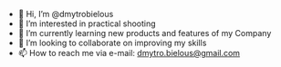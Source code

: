 - 👋 Hi, I’m @dmytrobielous
- 👀 I’m interested in practical shooting
- 🌱 I’m currently learning new products and features of my Company
- 💞️ I’m looking to collaborate on improving my skills 
- 📫 How to reach me via e-mail: dmytro.bielous@gmail.com

<!---
dmytrobielous/dmytrobielous is a ✨ special ✨ repository because its `README.md` (this file) appears on your GitHub profile.
You can click the Preview link to take a look at your changes.
--->
